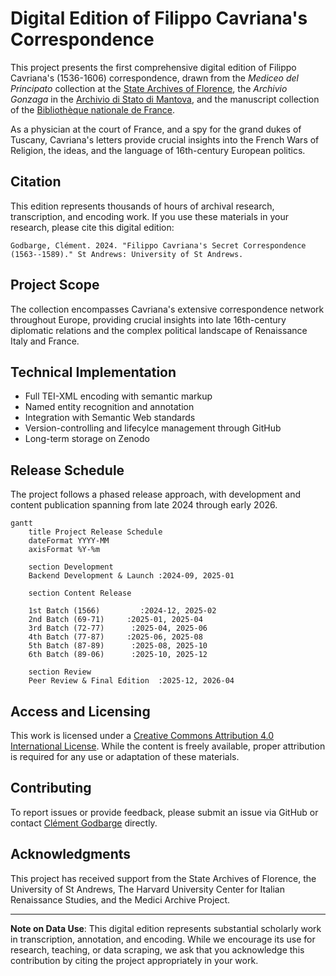 # Digital Edition of Filippo Cavriana's Correspondence

This project presents the first comprehensive digital edition of Filippo Cavriana's (1536-1606) correspondence, drawn from the *Mediceo del Principato* collection at the [State Archives of Florence](http://www.archiviodistato.firenze.it/), the *Archivio Gonzaga* in the [Archivio di Stato di Mantova](https://archiviodistatomantova.cultura.gov.it/), and the manuscript collection of the [Bibliothèque nationale de France](https://www.bnf.fr). 

As a physician at the court of France, and a spy for the grand dukes of Tuscany, Cavriana's letters provide crucial insights into the French Wars of Religion, the ideas, and the language of 16th-century European politics.

## Citation

This edition represents thousands of hours of archival research, transcription, and encoding work. If you use these materials in your research, please cite this digital edition:

```
Godbarge, Clément. 2024. "Filippo Cavriana's Secret Correspondence (1563--1589)." St Andrews: University of St Andrews.
```

## Project Scope

The collection encompasses Cavriana's extensive correspondence network throughout Europe, providing crucial insights into late 16th-century diplomatic relations and the complex political landscape of Renaissance Italy and France.

## Technical Implementation

- Full TEI-XML encoding with semantic markup
- Named entity recognition and annotation
- Integration with Semantic Web standards
- Version-controlling and lifecylce management through GitHub
- Long-term storage on Zenodo

## Release Schedule

The project follows a phased release approach, with development and content publication spanning from late 2024 through early 2026.

```mermaid
gantt
    title Project Release Schedule
    dateFormat YYYY-MM
    axisFormat %Y-%m
    
    section Development
    Backend Development & Launch :2024-09, 2025-01
    
    section Content Release
    
    1st Batch (1566)         :2024-12, 2025-02
    2nd Batch (69-71)     :2025-01, 2025-04
    3rd Batch (72-77)      :2025-04, 2025-06
    4th Batch (77-87)     :2025-06, 2025-08
    5th Batch (87-89)      :2025-08, 2025-10
    6th Batch (89-06)      :2025-10, 2025-12
    
    section Review
    Peer Review & Final Edition  :2025-12, 2026-04
```

## Access and Licensing

This work is licensed under a [Creative Commons Attribution 4.0 International License](http://creativecommons.org/licenses/by/4.0/). While the content is freely available, proper attribution is required for any use or adaptation of these materials.

## Contributing

To report issues or provide feedback, please submit an issue via GitHub or contact [Clément Godbarge](mailto:cag30@st-andrews.ac.uk) directly.

## Acknowledgments

This project has received support from the State Archives of Florence, the University of St Andrews, The Harvard University Center for Italian Renaissance Studies, and the Medici Archive Project.

---

**Note on Data Use**: This digital edition represents substantial scholarly work in transcription, annotation, and encoding. While we encourage its use for research, teaching, or data scraping, we ask that you acknowledge this contribution by citing the project appropriately in your work.
